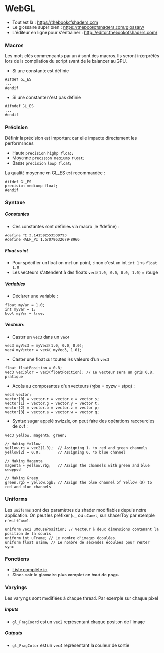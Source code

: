 

# WebGL

- Tout est là : https://thebookofshaders.com
- Le glossaire super bien : https://thebookofshaders.com/glossary/
- L'éditeur en ligne pour s'entrainer : http://editor.thebookofshaders.com/


### Macros

Les mots clés commençants par un `#` sont des macros. Ils seront interprêtés lors de la compilation du script avant de le balancer au GPU.

- Si une constante est définie
```
#ifdef GL_ES
...
#endif
```

- Si une constante n'est pas définie
```
#ifndef GL_ES
...
#endif
```


### Précision

Définir la précision est important car elle impacte directement les performances

- Haute `precision highp float;`
- Moyenne `precision mediump float;`
- Basse `precision lowp float;`

La qualité moyenne en GL_ES est recommandée :
```
#ifdef GL_ES
precision mediump float;
#endif
```


### Syntaxe

##### Constantes

- Ces constantes sont définies via macro (le #define) :
```
#define PI 3.141592653589793
#define HALF_PI 1.5707963267948966
```

##### Float vs int

- Pour spécifier un float on met un point, sinon c'est un int `int 1` vs `float 1.0`
- Les vecteurs s'attendent à des floats `vec4(1.0, 0.0, 0.0, 1.0)` = rouge

##### Variables

- Déclarer une variable : 
```
float myVar = 1.0;
int myVar = 1;
bool myVar = true;
```

##### Vecteurs

- Caster un `vec3` dans un `vec4`
```
vec3 myVec3 = myVec3(1.0, 0.0, 0.0);
vec4 myVector = vec4( myVec3, 1.0);
```

- Caster une float sur toutes les valeurs d'un `vec3`
```
float floatPosition = 0.8;
vec3 vecColor = vec3(floatPosition); // Le vecteur sera un gris 0.8, pratique
```

- Accès au composantes d'un vecteurs (rgba = xyzw = stpq) :
```
vec4 vector;
vector[0] = vector.r = vector.x = vector.s;
vector[1] = vector.g = vector.y = vector.t;
vector[2] = vector.b = vector.z = vector.p;
vector[3] = vector.a = vector.w = vector.q;
```

- Syntax sugar appelé swizzle, on peut faire des opérations raccourcies de ouf :
```
vec3 yellow, magenta, green;

// Making Yellow 
yellow.rg = vec2(1.0);  // Assigning 1. to red and green channels
yellow[2] = 0.0;        // Assigning 0. to blue channel

// Making Magenta
magenta = yellow.rbg;   // Assign the channels with green and blue swapped

// Making Green
green.rgb = yellow.bgb; // Assign the blue channel of Yellow (0) to red and blue channels 
```


### Uniforms

Les `uniforms` sont des paramètres du shader modifiables depuis notre application. On peut les préfixer (`u_` ou `uCamel`, sur shaderToy par exemple c'est `iCamel`.

```
uniform vec2 uMousePosition; // Vecteur à deux dimensions contenant la position de la souris
uniform int uFrame; // Le nombre d'images écoulées
uniform float uTime; // Le nombre de secondes écoulées pour rester sync
```


### Fonctions

- [Liste complète ici](http://www.shaderific.com/glsl-functions/)
- Sinon voir le glossaire plus complet en haut de page.


### Varyings

Les varyings sont modifiées à chaque thread. Par exemple sur chaque pixel 

##### Inputs
- `gl_FragCoord` est un `vec2` représentant chaque position de l'image

##### Outputs
- `gl_FragColor` est un `vec4` représentant la couleur de sortie






